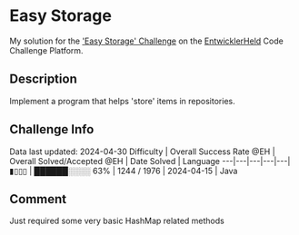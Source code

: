 # Easy Storage

My solution for the ['Easy Storage' Challenge](https://platform.entwicklerheld.de/challenge/easy-storage?technology=Java) on the [EntwicklerHeld](https://platform.entwicklerheld.de/) Code Challenge Platform.

## Description
Implement a program that helps 'store' items in repositories.

## Challenge Info
Data last updated: 2024-04-30
Difficulty | Overall Success Rate @EH | Overall Solved/Accepted @EH | Date Solved | Language
---|---|---|---|---|
▮▯▯▯ | ██████░░░░ 63% | 1244 / 1976 | 2024-04-15 | Java

## Comment
Just required some very basic HashMap related methods